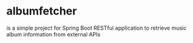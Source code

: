 # albumfetcher 
is a simple project for Spring Boot RESTful application to retrieve music album information from external APIs
